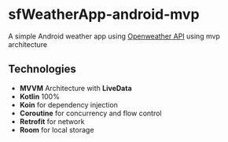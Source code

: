 # sfWeatherApp-android-mvp

A simple Android weather app using [Openweather API](https://openweathermap.org/api) using mvp architecture

## Technologies

- **MVVM** Architecture with **LiveData**
- **Kotlin** 100%
- **Koin** for dependency injection
- **Coroutine** for concurrency and flow control
- **Retrofit** for network
- **Room** for local storage